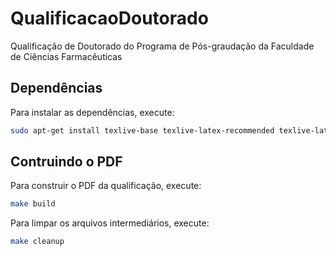 # QualificacaoDoutorado
Qualificação de Doutorado do Programa de Pós-graudação da Faculdade de Ciências Farmacêuticas

## Dependências

Para instalar as dependências, execute:

```bash
sudo apt-get install texlive-base texlive-latex-recommended texlive-latex-extra texlive-science texlive-font-utils texlive-lang-spanish texlive-publishers texlive-pictures abntex
```

## Contruindo o PDF

Para construir o PDF da qualificação, execute:

```bash
make build
```

Para limpar os arquivos intermediários, execute:

```bash
make cleanup
```
